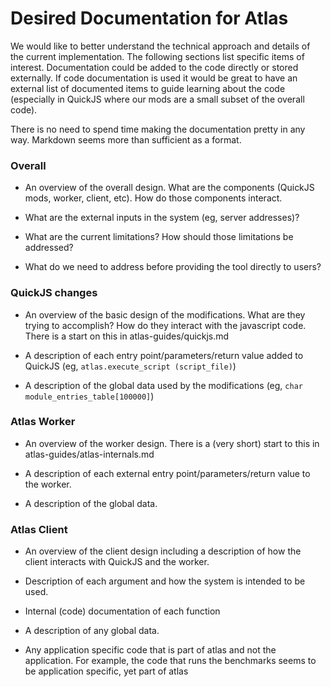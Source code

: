 # Desired Documentation for Atlas

We would like to better understand the technical approach and details
of the current implementation.  The following sections list specific
items of interest.  Documentation could be added to the code directly
or stored externally.  If code documentation is used it would be
great to have an external list of documented items to guide
learning about the code (especially in QuickJS where our mods are
a small subset of the overall code).

There is no need to spend time making the documentation pretty in
any way.  Markdown seems more than sufficient as a format.

### Overall

  - An overview of the overall design.  What are the components (QuickJS
    mods, worker, client, etc).  How do those components interact.

  - What are the external inputs in the system (eg, server addresses)?

  - What are the current limitations?  How should those limitations be
    addressed?

  - What do we need to address before providing the tool directly to
    users?

### QuickJS changes

  - An overview of the basic design of the modifications.  What are they
    trying to accomplish?  How do they interact with the javascript code.
    There is a start on this in atlas-guides/quickjs.md

  - A description of each entry point/parameters/return value
    added to QuickJS (eg, `atlas.execute_script (script_file)`)

  - A description of the global data used by the modifications (eg,
    `char module_entries_table[100000]`)

### Atlas Worker

  - An overview of the worker design.  There is a (very short) start to
    this in atlas-guides/atlas-internals.md

  - A description of each external entry point/parameters/return value
    to the worker.

  - A description of the global data.

### Atlas Client

  - An overview of the client design including a description of how the
    client interacts with QuickJS and the worker.

  - Description of each argument and how the system is intended to be used.

  - Internal (code) documentation of each function

  - A description of any global data.

  - Any application specific code that is part of atlas and not the
    application.  For example, the code that runs the benchmarks seems
    to be application specific, yet part of atlas
